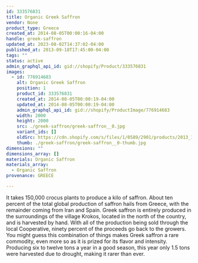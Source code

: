 ```yaml
---
id: 333576831
title: Organic Greek Saffron
vendor: None
product_type: Greece
created_at: 2014-08-05T00:00:16-04:00
handle: greek-saffron
updated_at: 2023-08-02T14:37:02-04:00
published_at: 2013-09-18T17:45:00-04:00
tags: ""
status: active
admin_graphql_api_id: gid://shopify/Product/333576831
images:
  - id: 776914683
    alt: Organic Greek Saffron
    position: 1
    product_id: 333576831
    created_at: 2014-08-05T00:00:19-04:00
    updated_at: 2014-08-05T00:00:19-04:00
    admin_graphql_api_id: gid://shopify/ProductImage/776914683
    width: 2000
    height: 2000
    src: ./greek-saffron/greek-saffron__0.jpg
    variant_ids: []
    oldSrc: https://cdn.shopify.com/s/files/1/0589/2901/products/2013_11_09_Kiosk_1660.jpeg?v=1407211219
    thumb: ./greek-saffron/greek-saffron__0-thumb.jpg
dimensions: ""
dimensions_array: []
materials: Organic Saffron
materials_array:
  - Organic Saffron
provenance: GREECE

---
```


It takes 150,000 crocus plants to produce a kilo of saffron. About ten percent of the total global production of saffron hails from Greece, with the remainder coming from Iran and Spain. Greek saffron is entirely produced in the surroundings of the village Krokos, located in the north of the country, and is harvested by hand. With all of the production being sold through the local Cooperative, ninety percent of the proceeds go back to the growers. You might guess this combination of things makes Greek saffron a rare commodity, even more so as it is prized for its flavor and intensity. Producing six to twelve tons a year in a good season, this year only 1.5 tons were harvested due to drought, making it rarer than ever.